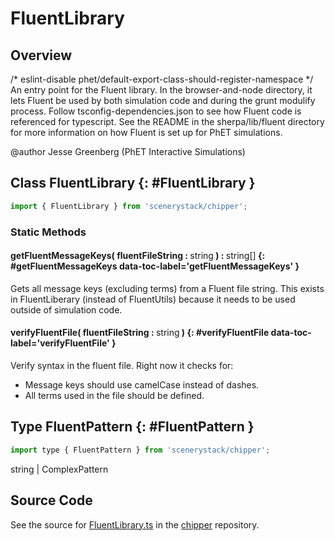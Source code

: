 # FluentLibrary

## Overview

/* eslint-disable phet/default-export-class-should-register-namespace */
An entry point for the Fluent library. In the browser-and-node directory, it lets Fluent be used by
both simulation code and during the grunt modulify process. Follow tsconfig-dependencies.json to see
how Fluent code is referenced for typescript. See the README in the sherpa/lib/fluent directory
for more information on how Fluent is set up for PhET simulations.

@author Jesse Greenberg (PhET Interactive Simulations)

## Class FluentLibrary {: #FluentLibrary }


```js
import { FluentLibrary } from 'scenerystack/chipper';
```
### Static Methods

#### getFluentMessageKeys( fluentFileString : <span style="font-weight: 400;"><span style="color: hsla(calc(var(--md-hue) + 180deg),80%,40%,1);">string</span></span> ) : <span style="font-weight: 400;"><span style="color: hsla(calc(var(--md-hue) + 180deg),80%,40%,1);">string</span>[]</span> {: #getFluentMessageKeys data-toc-label='getFluentMessageKeys' }

Gets all message keys (excluding terms) from a Fluent file string. This exists in
FluentLiberary (instead of FluentUtils) because it needs to be used outside of simulation
code.

#### verifyFluentFile( fluentFileString : <span style="font-weight: 400;"><span style="color: hsla(calc(var(--md-hue) + 180deg),80%,40%,1);">string</span></span> ) {: #verifyFluentFile data-toc-label='verifyFluentFile' }

Verify syntax in the fluent file. Right now it checks for:
  - Message keys should use camelCase instead of dashes.
  - All terms used in the file should be defined.



## Type FluentPattern {: #FluentPattern }


```js
import type { FluentPattern } from 'scenerystack/chipper';
```


<span style="color: hsla(calc(var(--md-hue) + 180deg),80%,40%,1);">string</span> | ComplexPattern



## Source Code

See the source for [FluentLibrary.ts](https://github.com/phetsims/chipper/blob/main/js/browser-and-node/FluentLibrary.ts) in the [chipper](https://github.com/phetsims/chipper) repository.
